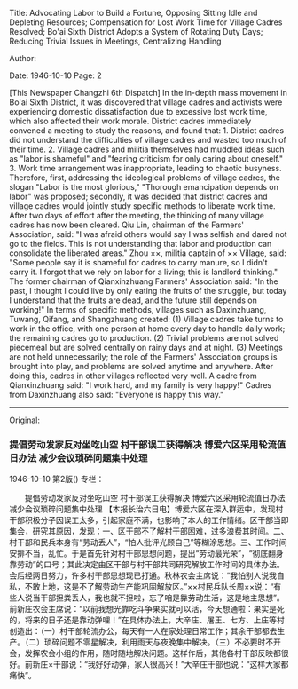 Title: Advocating Labor to Build a Fortune, Opposing Sitting Idle and Depleting Resources; Compensation for Lost Work Time for Village Cadres Resolved; Bo'ai Sixth District Adopts a System of Rotating Duty Days; Reducing Trivial Issues in Meetings, Centralizing Handling

Author:

Date: 1946-10-10
Page: 2

[This Newspaper Changzhi 6th Dispatch] In the in-depth mass movement in Bo'ai Sixth District, it was discovered that village cadres and activists were experiencing domestic dissatisfaction due to excessive lost work time, which also affected their work morale. District cadres immediately convened a meeting to study the reasons, and found that: 1. District cadres did not understand the difficulties of village cadres and wasted too much of their time. 2. Village cadres and militia themselves had muddled ideas such as "labor is shameful" and "fearing criticism for only caring about oneself." 3. Work time arrangement was inappropriate, leading to chaotic busyness. Therefore, first, addressing the ideological problems of village cadres, the slogan "Labor is the most glorious," "Thorough emancipation depends on labor" was proposed; secondly, it was decided that district cadres and village cadres would jointly study specific methods to liberate work time. After two days of effort after the meeting, the thinking of many village cadres has now been cleared. Qiu Lin, chairman of the Farmers' Association, said: "I was afraid others would say I was selfish and dared not go to the fields. This is not understanding that labor and production can consolidate the liberated areas." Zhou ××, militia captain of ×× Village, said: "Some people say it is shameful for cadres to carry manure, so I didn't carry it. I forgot that we rely on labor for a living; this is landlord thinking." The former chairman of Qianxinzhuang Farmers' Association said: "In the past, I thought I could live by only eating the fruits of the struggle, but today I understand that the fruits are dead, and the future still depends on working!" In terms of specific methods, villages such as Daxinzhuang, Tuwang, Qifang, and Shangzhuang created: (1) Village cadres take turns to work in the office, with one person at home every day to handle daily work; the remaining cadres go to production. (2) Trivial problems are not solved piecemeal but are solved centrally on rainy days and at night. (3) Meetings are not held unnecessarily; the role of the Farmers' Association groups is brought into play, and problems are solved anytime and anywhere. After doing this, cadres in other villages reflected very well. A cadre from Qianxinzhuang said: "I work hard, and my family is very happy!" Cadres from Daxinzhuang also said: "Everyone is happy this way."



<hr /> 

Original: 


### 提倡劳动发家反对坐吃山空  村干部误工获得解决  博爱六区采用轮流值日办法  减少会议琐碎问题集中处理

1946-10-10
第2版()
专栏：

　　提倡劳动发家反对坐吃山空
    村干部误工获得解决
    博爱六区采用轮流值日办法
    减少会议琐碎问题集中处理
    【本报长治六日电】博爱六区在深入群运中，发现村干部积极分子因误工太多，引起家庭不满，也影响了本人的工作情绪。区干部当即集会，研究其原因，发现：一、区干部不了解村干部困难，过多浪费其时间。二、村干部和民兵本身有“劳动丢人”，“怕人批评光顾自己”等糊涂思想。三、工作时间安排不当，乱忙。于是首先针对村干部思想问题，提出“劳动最光荣”，“彻底翻身靠劳动”的口号；其此决定由区干部与村干部共同研究解放工作时间的具体办法。会后经两日努力，许多村干部思想现已打通。秋林农会主席说：“我怕别人说我自私，不敢上地，这是不了解劳动生产能巩固解放区。”××村民兵队长周××说：“有些人说当干部担粪丢人，我也就不担啦，忘了咱是靠劳动生活，这是地主思想”。前新庄农会主席说：“以前我想光靠吃斗争果实就可以活，今天想通啦：果实是死的，将来的日子还是靠动弹哩！”在具体办法上，大辛庄、屠王、七方、上庄等村创造出：（一）村干部轮流办公，每天有一人在家处理日常工作；其余干部都去生产。（二）琐碎问题不零星解决，利用雨天与夜晚集中解决。（三）不必要时不开会，发挥农会小组的作用，随时随地解决问题。这样作后，其他各村干部反映都很好。前新庄×干部说：“我好好动弹，家人很高兴！”大辛庄干部也说：“这样大家都痛快”。
